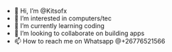 - 👋 Hi, I’m @Kitsofx
- 👀 I’m interested in computers/tec
- 🌱 I’m currently learning coding 
- 💞️ I’m looking to collaborate on building apps
- 📫 How to reach me on Whatsapp @+26776521566

<!---
Kitsofx/Kitsofx is a ✨ special ✨ repository because its `README.md` (this file) appears on your GitHub profile.
You can click the Preview link to take a look at your changes.
--->
